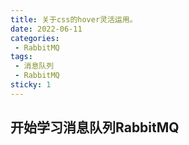 ```yaml
---
title: 关于css的hover灵活运用。
date: 2022-06-11 
categories:
 - RabbitMQ
tags:
 - 消息队列
 - RabbitMQ
sticky: 1
---
```

## 开始学习消息队列RabbitMQ

